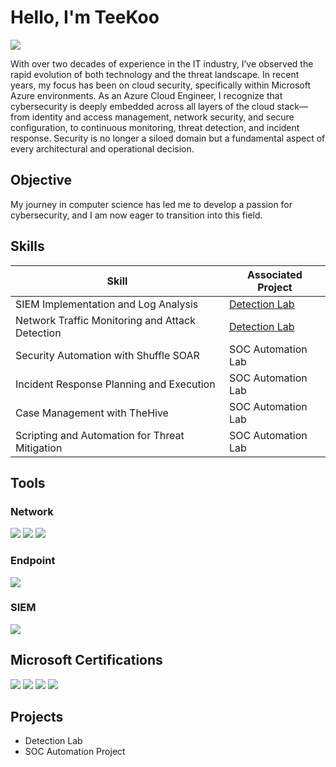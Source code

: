# Hello, I'm TeeKoo
<a href="https://www.linkedin.com/in/tero-korpi-/"><img src="https://img.shields.io/badge/-LinkedIn-0072b1?&style=for-the-badge&logo=linkedin&logoColor=white" /></a>

With over two decades of experience in the IT industry, I’ve observed the rapid evolution of both technology and the threat landscape. In recent years, my focus has been on cloud security, specifically within Microsoft Azure environments. As an Azure Cloud Engineer, I recognize that cybersecurity is deeply embedded across all layers of the cloud stack—from identity and access management, network security, and secure configuration, to continuous monitoring, threat detection, and incident response. Security is no longer a siloed domain but a fundamental aspect of every architectural and operational decision.

## Objective

My journey in computer science has led me to develop a passion for cybersecurity, and I am now eager to transition into this field.

## Skills

| Skill                                         | Associated Project         |
|-----------------------------------------------|----------------------------|
| SIEM Implementation and Log Analysis          | <a href="https://google.com">Detection Lab</a>|
| Network Traffic Monitoring and Attack Detection | <a href="https://google.com">Detection Lab</a>|
| Security Automation with Shuffle SOAR         | SOC Automation Lab|
| Incident Response Planning and Execution      | SOC Automation Lab|
| Case Management with TheHive                  | SOC Automation Lab|
| Scripting and Automation for Threat Mitigation | SOC Automation Lab|

## Tools

### Network
<div>
    <img src="https://img.shields.io/badge/-Wireshark-1679A7?&style=for-the-badge&logo=Wireshark&logoColor=white" />
    <img src="https://img.shields.io/badge/-Suricata-EF3B2D?&style=for-the-badge&logo=Suricata&logoColor=white" />
    <img src="https://img.shields.io/badge/-Zeek-777BB4?&style=for-the-badge&logo=Zeek&logoColor=white" />
</div>

### Endpoint
<div>
    <img src="https://img.shields.io/badge/-Microsoft_Defender_for_Endpoint-00A4EF?&style=for-the-badge&logo=Microsoft&logoColor=white" />
</div>

### SIEM
<div>
    <img src="https://img.shields.io/badge/-Microsoft_Sentinel-0078D4?&style=for-the-badge&logo=Microsoft&logoColor=white" />
</div>

## Microsoft Certifications
<div>
<img src="https://img.shields.io/badge/-AZ--900-blue?&style=for-the-badge&logo=Microsoft&logoColor=white" />

<img src="https://img.shields.io/badge/-AZ--104-FF0000?&style=for-the-badge&logo=Microsoft&logoColor=white" />

<img src="https://img.shields.io/badge/-AZ--204-FF0000?&style=for-the-badge&logo=Microsoft&logoColor=white" />

<img src="https://img.shields.io/badge/-AZ--400-FF0000?&style=for-the-badge&logo=Microsoft&logoColor=white" />

</div>

## Projects
- Detection Lab
- SOC Automation Project
